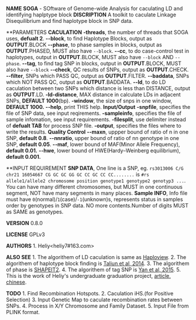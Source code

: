 **NAME**
	**SOGA** - SOftware of Genome-wide Analysis for caculating LD and identifying haplptype block
**DISCRIPTION**
	A toolkit to caculate Linkage Disequilibrium and find haplotype block in SNP data.

**PARAMETERS
	**CACULATION**
		**-threads**,	the number of threads that SOGA uses, **defualt 2**.
		**--block**,	to find Haplotype Blocks, output as __OUTPUT__.BLOCK
		**--phase**,	to phase samples in blocks, output as __OUTPUT__.PHASED, MUST also have `--block`.
		**--cc**,	to do case-control test in haplotypes, output in __OUTPUT__.BLOCK, MUST also have `--block` AND `--phase`.
		**--tag**,	to find tag SNP in blocks, output in __OUTPUT__.BLOCK, MUST also have `--block`
		**--check**,	QC results of SNPs, output as __OUTPUT__.CHECK.
		**--filter**,	SNPs which PASS QC, output as __OUTPUT__.FILTER.
		**--baddata**,	SNPs which NOT PASS QC, output as __OUTPUT__.BADDATA.
		**--ld**,	to do LD caculation between two SNPs which distance is less than DISTANCE, output as __OUTPUT__.LD.
		**-ld-distance**,	MAX distance in calculate LDs in adjacent SNPs, **DEFAULT 1000**(bp).
		**-window**,	the size of snps in one window, **DEFAULT 1000.**
		**--help**,	print THIS help.
	**Input/Output**
		**-snpfile**,	specifies the file of SNP data, see input reqirements.
		**-sampleinfo**,	specifies the file of sample infomation, see input requirements.
		**-filesplit**,	use delimiter instead of **defualt TAB** for process SNP file.
		**-output**,	specifies the files where to write the results.
	**Quality Control**
		**--maxn**,	uppper bound of ratio of n in one SNP, **default 0.8**.
		**--nnratio**,	upper bound of ratio of nn genotype in one SNP, **default 0.05**.
		**--maf**,	lower bound of MAF(Minor Allele Frequency), **default 0.01.**
		**--hwe**,	lower bound of HWE(Hardy–Weinberg equilibrium), **default 0.001.**

**INPUT REQUIREMENT
		**SNP DATA**,	One line is a SNP, eg. `rs3013006 C/G chr21 16054667 CG GC GC GG GC CC GC CC CC........` is `#rs allele1/allele2 chromosome position genotype1 genotype2 genotyp3 ...`. You can have many different chromosomes, but MUST in one continuous segment, NOT have many segments in many places.
		**Sample INFO**,	Info file must have `0`(normal)/`1`(case)/`-1`(unknown)s, represents status in samples order by genotypes in SNP data. NO more contents.Number of digits MUST as SAME as genotypes.

**VERSION**	0.8.0

**LICENSE**	GPLv3

**AUTHORS**
	1. Heliy<heliy7#163.com>

**ALSO SEE**
	1. The algorithem of LD caculation is same as [Haploview](http://www.ncbi.nlm.nih.gov/pubmed/15297300).
	2. The algorithem of haplotype block finding is [Taliun et al, 2014](http://www.ncbi.nlm.nih.gov/pubmed/24423111).
	3. The algorithem of phase is [SHAPEIT2](http://www.ncbi.nlm.nih.gov/pubmed/22138821/).
	4. The algorithem of tag SNP is [Yan et al, 2015](http://www.ncbi.nlm.nih.gov/pmc/articles/PMC4373116/).
	5. This is the work of Heliy's undergraduate graduation project, [article, chinese]().

**TODO**
	1. Find Recombination Hotspots.
	2. Caculation iHS.(for Positive Selection)
	3. Input Genetic Map to caculate recombination rates between SNPs.
	4. Process in X/Y Chromosome and Family Dataset.
	5. Input File from PLINK format.

